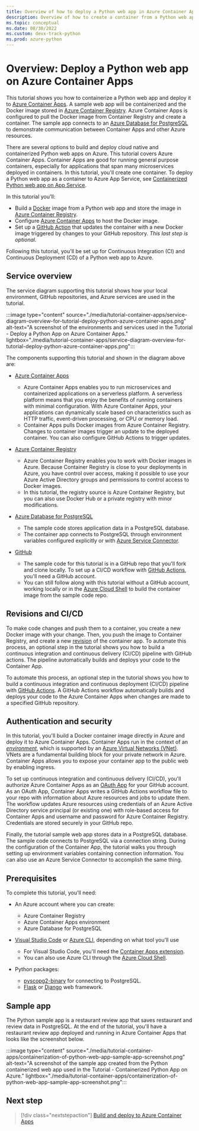 ```yaml
---
title: Overview of how to deploy a Python web app in Azure Container Apps
description: Overview of how to create a container from a Python web app and deploy it to Azure Container Apps, a serverless platform for hosting containerized applications.
ms.topic: conceptual
ms.date: 08/30/2022
ms.custom: devx-track-python
ms.prod: azure-python
---
```


# Overview: Deploy a Python web app on Azure Container Apps

This tutorial shows you how to containerize a Python web app and deploy it to [Azure Container Apps][2]. A sample web app will be containerized and the Docker image stored in [Azure Container Registry][3]. Azure Container Apps is configured to pull the Docker image from Container Registry and create a container. The sample app connects to an [Azure Database for PostgreSQL][4] to demonstrate communication between Container Apps and other Azure resources.

There are several options to build and deploy cloud native and containerized Python web apps on Azure. This tutorial covers Azure Container Apps. Container Apps are good for running general purpose containers, especially for applications that span many microservices deployed in containers. In this tutorial, you'll create one container. To deploy a Python web app as a container to Azure App Service, see [Containerized Python web app on App Service](./tutorial-containerize-deploy-python-web-app-azure-01.md).

In this tutorial you'll:

* Build a [Docker][1] image from a Python web app and store the image in [Azure Container Registry][3].
* Configure [Azure Container Apps][2] to host the Docker image.
* Set up a [GitHub Action][6] that updates the container with a new Docker image triggered by changes to your GitHub repository. *This last step is optional.*

Following this tutorial, you'll be set up for Continuous Integration (CI) and Continuous Deployment (CD) of a Python web app to Azure.

## Service overview

The service diagram supporting this tutorial shows how your local environment, GitHub repositories, and Azure services are used in the tutorial.

:::image type="content" source="./media/tutorial-container-apps/service-diagram-overview-for-tutorial-deploy-python-azure-container-apps.png" alt-text="A screenshot of the environments and services used in the Tutorial - Deploy a Python App on Azure Container Apps." lightbox="./media/tutorial-container-apps/service-diagram-overview-for-tutorial-deploy-python-azure-container-apps.png":::

The components supporting this tutorial and shown in the diagram above are:

* [Azure Container Apps][2]
  * Azure Container Apps enables you to run microservices and containerized applications on a serverless platform. A serverless platform means that you enjoy the benefits of running containers with minimal configuration. With Azure Container Apps, your applications can dynamically scale based on characteristics such as HTTP traffic, event-driven processing, or CPU or memory load.
  * Container Apps pulls Docker images from Azure Container Registry. Changes to container images trigger an update to the deployed container. You can also configure GitHub Actions to trigger updates.

* [Azure Container Registry][3]
  * Azure Container Registry enables you to work with Docker images in Azure. Because Container Registry is close to your deployments in Azure, you have control over access, making it possible to use your Azure Active Directory groups and permissions to control access to Docker images.
  * In this tutorial, the registry source is Azure Container Registry, but you can also use Docker Hub or a private registry with minor modifications.

* [Azure Database for PostgreSQL][4]
  * The sample code stores application data in a PostgreSQL database.
  * The container app connects to PostgreSQL through environment variables configured explicitly or with [Azure Service Connector][8].

* [GitHub][1]
  * The sample code for this tutorial is in a GitHub repo that you'll fork and clone locally. To set up a CI/CD workflow with [GitHub Actions][6], you'll need a GitHub account.
  * You can still follow along with this tutorial without a GitHub account, working locally or in the [Azure Cloud Shell][9] to build the container image from the sample code repo.

## Revisions and CI/CD

To make code changes and push them to a container, you create a new Docker image with your change. Then, you push the image to Container Registry, and create a new [revision](/azure/container-apps/revisions) of the container app. To automate this process, an optional step in the tutorial shows you how to build a continuous integration and continuous delivery (CI/CD) pipeline with GitHub actions. The pipeline automatically builds and deploys your code to the Container App.

To automate this process, an optional step in the tutorial shows you how to build a continuous integration and continuous deployment (CI/CD) pipeline with [GitHub Actions][6]. A GitHub Actions workflow automatically builds and deploys your code to the Azure Container Apps when changes are made to a specified GitHub repository.

## Authentication and security

In this tutorial, you'll build a Docker container image directly in Azure and deploy it to Azure Container Apps. Container Apps run in the context of an [*environment*][18], which is supported by an [Azure Virtual Networks (VNet)][19]. VNets are a fundamental building block for your private network in Azure. Container Apps allows you to expose your container app to the public web by enabling ingress.

To set up continuous integration and continuous delivery (CI/CD), you'll authorize Azure Container Apps as an [OAuth App][20] for your GitHub account. As an OAuth App, Container Apps writes a GitHub Actions workflow file to your repo with information about Azure resources and jobs to update them. The workflow updates Azure resources using credentials of an Azure Active Directory service principal (or existing one) with role-based access for Container Apps and username and password for Azure Container Registry. Credentials are stored securely in your GitHub repo.

Finally, the tutorial sample web app stores data in a PostgreSQL database. The sample code connects to PostgreSQL via a connection string. During the configuration of the Container App, the tutorial walks you through setting up environment variables containing connection information. You can also use an Azure Service Connector to accomplish the same thing.

## Prerequisites

To complete this tutorial, you'll need:

* An Azure account where you can create:
  * Azure Container Registry
  * Azure Container Apps environment
  * Azure Database for PostgreSQL

* [Visual Studio Code][16] or [Azure CLI][17], depending on what tool you'll use
  * For Visual Studio Code, you'll need the [Container Apps extension][13].
  * You can also use Azure CLI through the [Azure Cloud Shell][9].

* Python packages:
  * [pyscopg2-binary][12] for connecting to PostgreSQL.
  * [Flask][10] or [Django][11] web framework.

## Sample app

The Python sample app is a restaurant review app that saves restaurant and review data in PostgreSQL. At the end of the tutorial, you'll have a restaurant review app deployed and running in Azure Container Apps that looks like the screenshot below.

:::image type="content" source="./media/tutorial-container-apps/containerization-of-python-web-app-sample-app-screenshot.png" alt-text="A screenshot of the sample app created from the Python containerized web app used in the Tutorial - Containerized Python App on Azure." lightbox="./media/tutorial-container-apps/containerization-of-python-web-app-sample-app-screenshot.png":::

## Next step

> [!div class="nextstepaction"]
> [Build and deploy to Azure Container Apps](tutorial-deploy-python-web-app-azure-container-apps-02.md)

[1]: https://www.docker.com/
[2]: /azure/container-apps/
[3]: /azure/container-registry
[4]: /azure/postgresql/
[6]: https://docs.github.com/actions
[7]: https://github.com/
[8]: /azure/service-connector/
[9]: /azure/cloud-shell/overview
[10]: https://flask.palletsprojects.com/en/2.1.x/
[11]: https://www.djangoproject.com/
[12]: https://pypi.org/project/psycopg-binary/
[13]: https://marketplace.visualstudio.com/items?itemName=ms-azuretools.vscode-azurecontainerapps
[16]: https://code.visualstudio.com/
[17]: /cli/azure/what-is-azure-cli
[18]: /azure/container-apps/environment
[19]: /azure/virtual-network/virtual-networks-overview
[20]: https://docs.github.com/authentication/keeping-your-account-and-data-secure/authorizing-oauth-apps